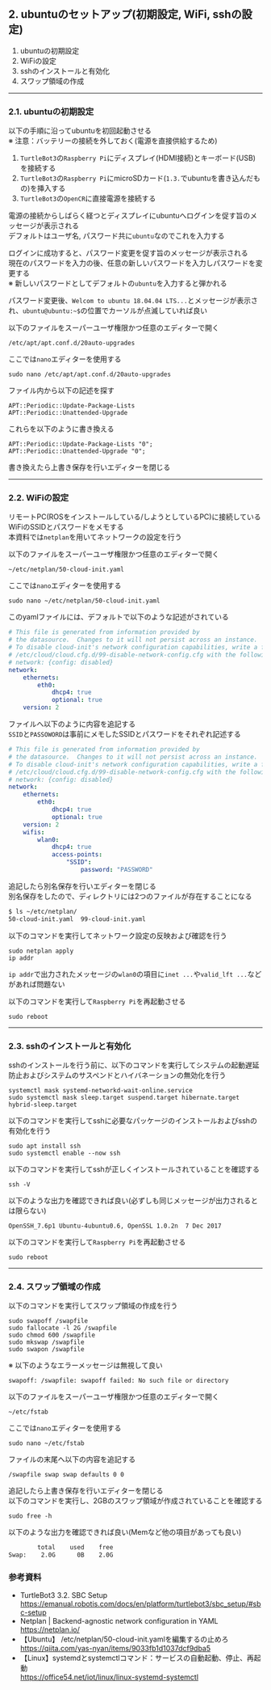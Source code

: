 ## 2. ubuntuのセットアップ(初期設定, WiFi, sshの設定)
1. ubuntuの初期設定
2. WiFiの設定
3. sshのインストールと有効化
4. スワップ領域の作成


-----
### 2.1. ubuntuの初期設定
以下の手順に沿ってubuntuを初回起動させる  
※ 注意：バッテリーの接続を外しておく(電源を直接供給するため)  

1. `TurtleBot3`の`Raspberry Pi`にディスプレイ(HDMI接続)とキーボード(USB)を接続する
2. `TurtleBot3`の`Raspberry Pi`にmicroSDカード(`1.3.`でubuntuを書き込んだもの)を挿入する
3. `TurtleBot3`の`OpenCR`に直接電源を接続する

電源の接続からしばらく経つとディスプレイにubuntuへログインを促す旨のメッセージが表示される  
デフォルトはユーザ名, パスワード共に`ubuntu`なのでこれを入力する  

ログインに成功すると、パスワード変更を促す旨のメッセージが表示される  
現在のパスワードを入力の後、任意の新しいパスワードを入力しパスワードを変更する  
※ 新しいパスワードとしてデフォルトの`ubuntu`を入力すると弾かれる  

パスワード変更後、`Welcom to ubuntu 18.04.04 LTS...`とメッセージが表示され、`ubuntu@ubuntu:~$`の位置でカーソルが点滅していれば良い  

以下のファイルをスーパーユーザ権限かつ任意のエディターで開く  
```
/etc/apt/apt.conf.d/20auto-upgrades
```
ここでは`nano`エディターを使用する  
```
sudo nano /etc/apt/apt.conf.d/20auto-upgrades
```

ファイル内から以下の記述を探す  
```
APT::Periodic::Update-Package-Lists
APT::Periodic::Unattended-Upgrade
```
これらを以下のように書き換える  
```
APT::Periodic::Update-Package-Lists "0";
APT::Periodic::Unattended-Upgrade "0";
```
書き換えたら上書き保存を行いエディターを閉じる  


-----
### 2.2. WiFiの設定
リモートPC(ROSをインストールしている/しようとしているPC)に接続しているWiFiのSSIDとパスワードをメモする  
本資料では`netplan`を用いてネットワークの設定を行う  

以下のファイルをスーパーユーザ権限かつ任意のエディターで開く  
```
~/etc/netplan/50-cloud-init.yaml
```
ここでは`nano`エディターを使用する  
```
sudo nano ~/etc/netplan/50-cloud-init.yaml
```
このyamlファイルには、デフォルトで以下のような記述がされている  

```yaml
# This file is generated from information provided by
# the datasource.  Changes to it will not persist across an instance.
# To disable cloud-init's network configuration capabilities, write a file
# /etc/cloud/cloud.cfg.d/99-disable-network-config.cfg with the following:
# network: {config: disabled}
network:
    ethernets:
        eth0:
            dhcp4: true
            optional: true
    version: 2
```

ファイルへ以下のように内容を追記する  
`SSID`と`PASSOWORD`は事前にメモしたSSIDとパスワードをそれぞれ記述する  

```yaml
# This file is generated from information provided by
# the datasource.  Changes to it will not persist across an instance.
# To disable cloud-init's network configuration capabilities, write a file
# /etc/cloud/cloud.cfg.d/99-disable-network-config.cfg with the following:
# network: {config: disabled}
network:
    ethernets:
        eth0:
            dhcp4: true
            optional: true
    version: 2
    wifis:
        wlan0:
            dhcp4: true
            access-points:
                "SSID":
                    password: "PASSWORD"
```

追記したら別名保存を行いエディターを閉じる  
別名保存をしたので、ディレクトリには2つのファイルが存在することになる  
```sh
$ ls ~/etc/netplan/
50-cloud-init.yaml  99-cloud-init.yaml
```

以下のコマンドを実行してネットワーク設定の反映および確認を行う  
```
sudo netplan apply
ip addr
```
`ip addr`で出力されたメッセージの`wlan0`の項目に`inet ...`や`valid_lft ...`などがあれば問題ない  

以下のコマンドを実行して`Raspberry Pi`を再起動させる  
```
sudo reboot
```


-----
### 2.3. sshのインストールと有効化
sshのインストールを行う前に、以下のコマンドを実行してシステムの起動遅延防止およびシステムのサスペンドとハイバネーションの無効化を行う  
```
systemctl mask systemd-networkd-wait-online.service
sudo systemctl mask sleep.target suspend.target hibernate.target hybrid-sleep.target
```

以下のコマンドを実行してsshに必要なパッケージのインストールおよびsshの有効化を行う  
```
sudo apt install ssh
sudo systemctl enable --now ssh
```

以下のコマンドを実行してsshが正しくインストールされていることを確認する  
```
ssh -V
```
以下のような出力を確認できれば良い(必ずしも同じメッセージが出力されるとは限らない)  
```
OpenSSH_7.6p1 Ubuntu-4ubuntu0.6, OpenSSL 1.0.2n  7 Dec 2017
```

以下のコマンドを実行して`Raspberry Pi`を再起動させる  
```
sudo reboot
```


-----
### 2.4. スワップ領域の作成
以下のコマンドを実行してスワップ領域の作成を行う  

```
sudo swapoff /swapfile
sudo fallocate -l 2G /swapfile
sudo chmod 600 /swapfile
sudo mkswap /swapfile
sudo swapon /swapfile
```

※ 以下のようなエラーメッセージは無視して良い  
```
swapoff: /swapfile: swapoff failed: No such file or directory
```

以下のファイルをスーパーユーザ権限かつ任意のエディターで開く  
```
~/etc/fstab
```
ここでは`nano`エディターを使用する  
```
sudo nano ~/etc/fstab
```

ファイルの末尾へ以下の内容を追記する  
```
/swapfile swap swap defaults 0 0
```

追記したら上書き保存を行いエディターを閉じる  
以下のコマンドを実行し、2GBのスワップ領域が作成されていることを確認する  
```
sudo free -h
```
以下のような出力を確認できれば良い(Memなど他の項目があっても良い)  
```sh
        total    used    free
Swap:    2.0G      0B    2.0G
```


### 参考資料
- TurtleBot3 3.2. SBC Setup  
https://emanual.robotis.com/docs/en/platform/turtlebot3/sbc_setup/#sbc-setup
- Netplan | Backend-agnostic network configuration in YAML  
https://netplan.io/
- 【Ubuntu】 /etc/netplan/50-cloud-init.yamlを編集するの止めろ  
https://qiita.com/yas-nyan/items/9033fb1d1037dcf9dba5
- 【Linux】systemdとsystemctlコマンド：サービスの自動起動、停止、再起動  
https://office54.net/iot/linux/linux-systemd-systemctl
